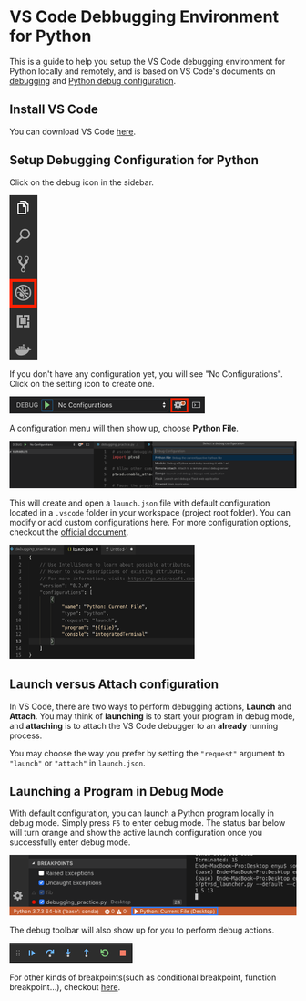 # VS Code Debbugging Environment for Python
This is a guide to help you setup the VS Code debugging environment for Python locally and remotely, and is based on VS Code's documents on [debugging](https://code.visualstudio.com/docs/editor/debugging) and [Python debug configuration](https://code.visualstudio.com/docs/python/debugging).

## Install VS Code
You can download VS Code [here](https://code.visualstudio.com/).

## Setup Debugging Configuration for Python
Click on the debug icon in the sidebar.

![debug_icon](images/debug_icon.png)

If you don't have any configuration yet, you will see "No Configurations". Click on the setting icon to create one.

![no_configuration](images/no_configuration.png)

A configuration menu will then show up, choose **Python File**.

![python_configuration](images/python_configuration.png)

This will create and open a `launch.json` file with default configuration located in a `.vscode` folder in your workspace (project root folder). You can modify or add custom configurations here. For more configuration options, checkout the [official document](https://code.visualstudio.com/docs/python/debugging#_set-configuration-options).

<img src="images/launch_json.png" width="325" height="200">

## Launch versus Attach configuration
In VS Code, there are two ways to perform debugging actions, **Launch** and **Attach**. You may think of **launching** is to start your program in debug mode, and **attaching** is to attach the VS Code debugger to an **already** running process.

You may choose the way you prefer by setting the `"request"` argument to `"launch"` or `"attach"` in `launch.json`.

## Launching a Program in Debug Mode
With default configuration, you can launch a Python program locally in debug mode. Simply press `F5` to enter debug mode. The status bar below will turn orange and show the active launch configuration once you successfully enter debug mode.

![debug_mode](images/debug_mode.png)

The debug toolbar will also show up for you to perform debug actions.

![debug_toolbar](images/debug_toolbar.png)

For other kinds of breakpoints(such as conditional breakpoint, function breakpoint...), checkout [here](https://code.visualstudio.com/docs/editor/debugging#_advanced-breakpoint-topics).
